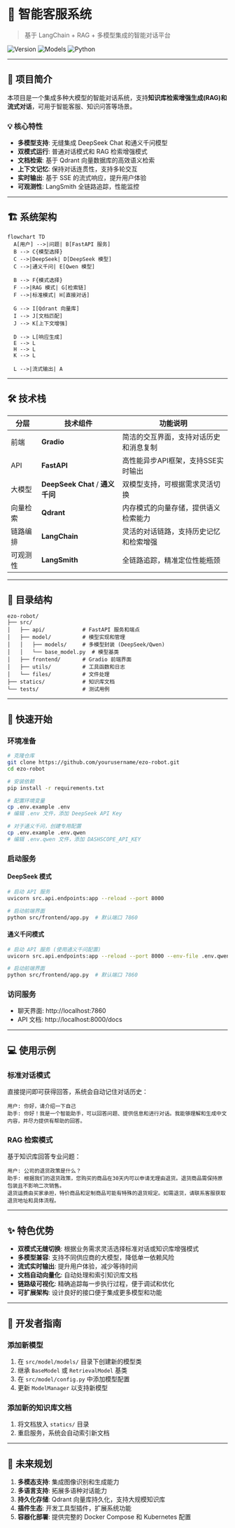 # 🤖 智能客服系统

> 基于 LangChain + RAG + 多模型集成的智能对话平台

![Version](https://img.shields.io/badge/版本-1.0.0-blue)
![Models](https://img.shields.io/badge/模型-DeepSeek_Chat_|_通义千问-orange)
![Python](https://img.shields.io/badge/Python-3.9+-green)

---

## 📖 项目简介

本项目是一个集成多种大模型的智能对话系统，支持**知识库检索增强生成(RAG)**和**流式对话**，可用于智能客服、知识问答等场景。

### 💡 核心特性

- **多模型支持**: 无缝集成 DeepSeek Chat 和通义千问模型
- **双模式运行**: 普通对话模式和 RAG 检索增强模式
- **文档检索**: 基于 Qdrant 向量数据库的高效语义检索
- **上下文记忆**: 保持对话连贯性，支持多轮交互
- **实时输出**: 基于 SSE 的流式响应，提升用户体验
- **可观测性**: LangSmith 全链路追踪，性能监控

---

## 🏗️ 系统架构

```mermaid
flowchart TD
  A[用户] -->|问题| B[FastAPI 服务]
  B --> C{模型选择}
  C -->|DeepSeek| D[DeepSeek 模型]
  C -->|通义千问| E[Qwen 模型]
  
  B --> F{模式选择}
  F -->|RAG 模式| G[检索链]
  F -->|标准模式| H[直接对话]
  
  G --> I[Qdrant 向量库]
  I --> J[文档匹配]
  J --> K[上下文增强]
  
  D --> L[响应生成]
  E --> L
  H --> L
  K --> L
  
  L -->|流式输出| A
```

---

## 🛠️ 技术栈

| 分层 | 技术组件 | 功能说明 |
|------|----------|----------|
| 前端 | **Gradio** | 简洁的交互界面，支持对话历史和消息复制 |
| API | **FastAPI** | 高性能异步API框架，支持SSE实时输出 |
| 大模型 | **DeepSeek Chat** / **通义千问** | 双模型支持，可根据需求灵活切换 |
| 向量检索 | **Qdrant** | 内存模式的向量存储，提供语义检索能力 |
| 链路编排 | **LangChain** | 灵活的对话链路，支持历史记忆和检索增强 |
| 可观测性 | **LangSmith** | 全链路追踪，精准定位性能瓶颈 |

---

## 📂 目录结构

```
ezo-robot/
├── src/
│   ├── api/            # FastAPI 服务和端点
│   ├── model/          # 模型实现和管理
│   │   ├── models/     # 多模型封装 (DeepSeek/Qwen)
│   │   └── base_model.py  # 模型基类
│   ├── frontend/       # Gradio 前端界面
│   ├── utils/          # 工具函数和日志
│   └── files/          # 文件处理
├── statics/            # 知识库文档
└── tests/              # 测试用例
```

---

## 🚀 快速开始

### 环境准备

```bash
# 克隆仓库
git clone https://github.com/yourusername/ezo-robot.git
cd ezo-robot

# 安装依赖
pip install -r requirements.txt

# 配置环境变量
cp .env.example .env
# 编辑 .env 文件，添加 DeepSeek API Key

# 对于通义千问，创建专用配置
cp .env.example .env.qwen
# 编辑 .env.qwen 文件，添加 DASHSCOPE_API_KEY
```

### 启动服务

#### DeepSeek 模式

```bash
# 启动 API 服务
uvicorn src.api.endpoints:app --reload --port 8000

# 启动前端界面
python src/frontend/app.py  # 默认端口 7860
```

#### 通义千问模式

```bash
# 启动 API 服务 (使用通义千问配置)
uvicorn src.api.endpoints:app --reload --port 8000 --env-file .env.qwen

# 启动前端界面
python src/frontend/app.py  # 默认端口 7860
```

### 访问服务

- 聊天界面: http://localhost:7860
- API 文档: http://localhost:8000/docs

---

## 💻 使用示例

### 标准对话模式

直接提问即可获得回答，系统会自动记住对话历史：

```
用户: 你好，请介绍一下自己
助手: 你好！我是一个智能助手，可以回答问题、提供信息和进行对话。我能够理解和生成中文内容，并尽力提供有帮助的回答。
```

### RAG 检索模式

基于知识库回答专业问题：

```
用户: 公司的退货政策是什么？
助手: 根据我们的退货政策，您购买的商品在30天内可以申请无理由退货。退货商品需保持原包装且不影响二次销售。
退货运费由买家承担，特价商品和定制商品可能有特殊的退货规定。如需退货，请联系客服获取退货地址和具体流程。
```

---

## ✨ 特色优势

- **双模式无缝切换**: 根据业务需求灵活选择标准对话或知识库增强模式
- **多模型兼容**: 支持不同供应商的大模型，降低单一依赖风险
- **流式实时输出**: 提升用户体验，减少等待时间
- **文档自动向量化**: 自动处理和索引知识库文档
- **链路级可视化**: 精确追踪每一步执行过程，便于调试和优化
- **可扩展架构**: 设计良好的接口便于集成更多模型和功能

---

## 📝 开发者指南

### 添加新模型

1. 在 `src/model/models/` 目录下创建新的模型类
2. 继承 `BaseModel` 或 `RetrievalModel` 基类
3. 在 `src/model/config.py` 中添加模型配置
4. 更新 `ModelManager` 以支持新模型

### 添加新的知识库文档

1. 将文档放入 `statics/` 目录
2. 重启服务，系统会自动索引新文档

---

## 🔮 未来规划

1. **多模态支持**: 集成图像识别和生成能力
2. **多语言支持**: 拓展多语种对话能力
3. **持久化存储**: Qdrant 向量库持久化，支持大规模知识库
4. **插件生态**: 开发工具型插件，扩展系统功能
5. **容器化部署**: 提供完整的 Docker Compose 和 Kubernetes 配置

